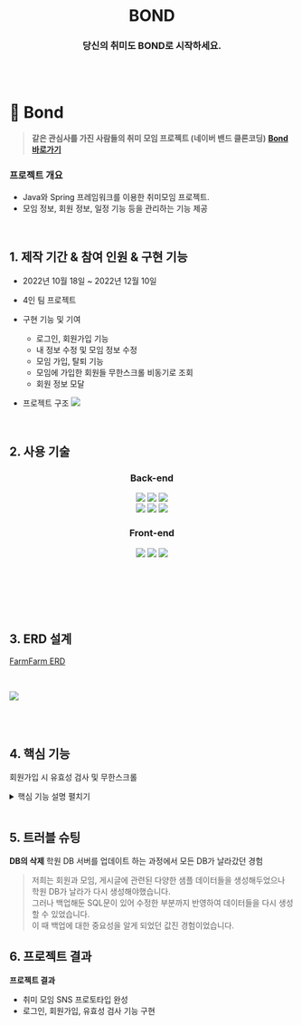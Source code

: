 <div align="center">
  <h1>BOND</h1>
  <h3>당신의 취미도 BOND로 시작하세요.</h3>
  <br>
<br>
</div>


# :pushpin: Bond
> **같은 관심사를 가진 사람들의 취미 모임 프로젝트 (네이버 밴드 클론코딩)**
> **[Bond 바로가기](http://146.56.191.169:8080)** <br>

### 프로젝트 개요

- Java와 Spring 프레임워크를 이용한 취미모임 프로젝트.
- 모임 정보, 회원 정보, 일정 기능 등을 관리하는 기능 제공

</br>

## 1. 제작 기간 & 참여 인원 & 구현 기능
- 2022년 10월 18일 ~ 2022년 12월 10일
- 4인 팀 프로젝트
- 구현 기능 및 기여
  - 로그인, 회원가입 기능
  - 내 정보 수정 및 모임 정보 수정
  - 모임 가입, 탈퇴 기능
  - 모임에 가입한 회원들 무한스크롤 비동기로 조회
  - 회원 정보 모달 

- 프로젝트 구조
![](https://user-images.githubusercontent.com/110797113/221120531-819fca85-1d0c-457e-a9b1-d46d717c21cb.png)



</br>

## 2. 사용 기술

<div align="center">
  
### **Back-end**
<img src="https://img.shields.io/badge/Java11-007396?style=for-the-badge&logo=java&logoColor=white"> 
  <img src="https://img.shields.io/badge/Spring5.3.14-6DB33F?style=for-the-badge&logo=spring&logoColor=white">
  <img src="https://img.shields.io/badge/Oracle21C-F80000?style=for-the-badge&logo=oracle&logoColor=white">
  <br>
  <img src="https://img.shields.io/badge/Apache Tomcat9.0-F8DC75?style=for-the-badge&logo=apachetomcat&logoColor=white">
    <img src="https://img.shields.io/badge/Apache Maven-C71A36?style=for-the-badge&logo=ApacheMaven&logoColor=white">
    <img src="https://img.shields.io/badge/Spring Sequrity-6DB33F?style=for-the-badge&logo=SpringSecurity&logoColor=white">

### **Front-end**
  <img src="https://img.shields.io/badge/html5-E34F26?style=for-the-badge&logo=html5&logoColor=white"> 
  <img src="https://img.shields.io/badge/css-1572B6?style=for-the-badge&logo=css3&logoColor=white"> 
  <img src="https://img.shields.io/badge/javascript-F7DF1E?style=for-the-badge&logo=javascript&logoColor=black"> 

</div>

</br></br>

<br><br>

## 3. ERD 설계
[FarmFarm ERD](https://www.erdcloud.com/d/rH52AGzEpuXjv7vir) 

<br>

![](https://user-images.githubusercontent.com/110797113/221129589-d3bbbf07-0888-4a18-b289-573cc86e827a.png)

<br><br>

## 4. 핵심 기능
회원가입 시 유효성 검사 및 무한스크롤
<details> 
<summary> 핵심 기능 설명 펼치기 </summary>

- 카테고리 별 게시판 목록이 나옴.
- 원하는 검색어를 원하는 조건별(제목, 내용, 제목+내용)로 검색 가능.
- 원하는 정렬 방식(최신순, 조회수, 좋아요)을 선택해 게시글 조회.
- 페이지네이션을 이용해 게시판 페이지를 이동.
- 코드 보러 가기
  - [Controller](https://github.com/Seo-de/FarmFarm/blob/main/FarmFarm/src/main/java/edu/kh/farmfarm/board/controller/BoardListController.java)
  - [Service](https://github.com/Seo-de/FarmFarm/blob/main/FarmFarm/src/main/java/edu/kh/farmfarm/board/model/service/BoardListServiceImpl.java)
  - [JS](https://github.com/Seo-de/FarmFarm/blob/main/FarmFarm/src/main/webapp/resources/js/board/boardList.js)
  <br>
  

</details>


</br>

## 5. 트러블 슈팅
**DB의 삭제**
학원 DB 서버를 업데이트 하는 과정에서 모든 DB가 날라갔던 경험
> 저희는 회원과 모임, 게시글에 관련된 다양한 샘플 데이터들을 생성해두었으나 학원 DB가 날라가 다시 생성해야했습니다.<br>
> 그러나 백업해둔 SQL문이 있어 수정한 부분까지 반영하여 데이터들을 다시 생성할 수 있었습니다.<br>
> 이 때 백업에 대한 중요성을 알게 되었던 값진 경험이었습니다.<br>


## 6. 프로젝트 결과

**프로젝트 결과**
- 취미 모임 SNS 프로토타입 완성
- 로그인, 회원가입, 유효성 검사 기능 구현

